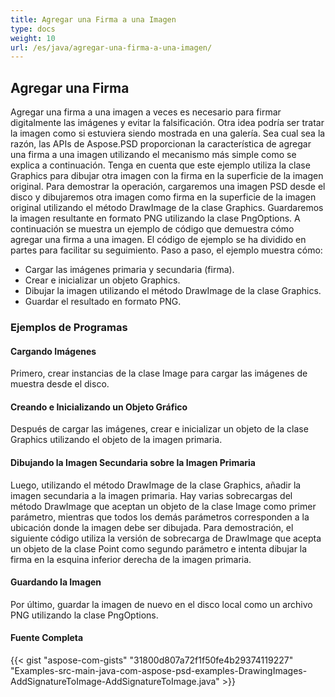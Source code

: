 ```yaml
---
title: Agregar una Firma a una Imagen
type: docs
weight: 10
url: /es/java/agregar-una-firma-a-una-imagen/
---
```


## **Agregar una Firma**

Agregar una firma a una imagen a veces es necesario para firmar digitalmente las imágenes y evitar la falsificación. Otra idea podría ser tratar la imagen como si estuviera siendo mostrada en una galería. Sea cual sea la razón, las APIs de Aspose.PSD proporcionan la característica de agregar una firma a una imagen utilizando el mecanismo más simple como se explica a continuación. Tenga en cuenta que este ejemplo utiliza la clase Graphics para dibujar otra imagen con la firma en la superficie de la imagen original. Para demostrar la operación, cargaremos una imagen PSD desde el disco y dibujaremos otra imagen como firma en la superficie de la imagen original utilizando el método DrawImage de la clase Graphics. Guardaremos la imagen resultante en formato PNG utilizando la clase PngOptions. A continuación se muestra un ejemplo de código que demuestra cómo agregar una firma a una imagen. El código de ejemplo se ha dividido en partes para facilitar su seguimiento. Paso a paso, el ejemplo muestra cómo:

- Cargar las imágenes primaria y secundaria (firma).
- Crear e inicializar un objeto Graphics.
- Dibujar la imagen utilizando el método DrawImage de la clase Graphics.
- Guardar el resultado en formato PNG.
### **Ejemplos de Programas**
#### **Cargando Imágenes**
Primero, crear instancias de la clase Image para cargar las imágenes de muestra desde el disco.
#### **Creando e Inicializando un Objeto Gráfico**
Después de cargar las imágenes, crear e inicializar un objeto de la clase Graphics utilizando el objeto de la imagen primaria.
#### **Dibujando la Imagen Secundaria sobre la Imagen Primaria**
Luego, utilizando el método DrawImage de la clase Graphics, añadir la imagen secundaria a la imagen primaria. Hay varias sobrecargas del método DrawImage que aceptan un objeto de la clase Image como primer parámetro, mientras que todos los demás parámetros corresponden a la ubicación donde la imagen debe ser dibujada. Para demostración, el siguiente código utiliza la versión de sobrecarga de DrawImage que acepta un objeto de la clase Point como segundo parámetro e intenta dibujar la firma en la esquina inferior derecha de la imagen primaria.
#### **Guardando la Imagen**
Por último, guardar la imagen de nuevo en el disco local como un archivo PNG utilizando la clase PngOptions.
#### **Fuente Completa**
{{< gist "aspose-com-gists" "31800d807a72f1f50fe4b29374119227" "Examples-src-main-java-com-aspose-psd-examples-DrawingImages-AddSignatureToImage-AddSignatureToImage.java" >}}
